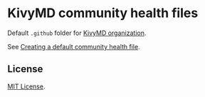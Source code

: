 # KivyMD community health files

Default `.github` folder for [KivyMD organization](https://github.com/kivymd).

See [Creating a default community health file](https://docs.github.com/en/github/building-a-strong-community/creating-a-default-community-health-file).

## License

[MIT License](LICENSE).
